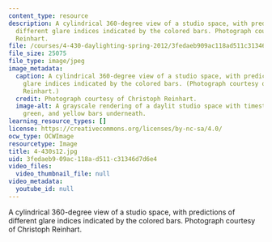 ```yaml
---
content_type: resource
description: A cylindrical 360-degree view of a studio space, with predictions of
  different glare indices indicated by the colored bars. Photograph courtesy of Christoph
  Reinhart.
file: /courses/4-430-daylighting-spring-2012/3fedaeb909ac118ad511c31346d7d6e4_4-430s12.jpg
file_size: 25075
file_type: image/jpeg
image_metadata:
  caption: A cylindrical 360-degree view of a studio space, with predictions of different
    glare indices indicated by the colored bars. (Photograph courtesy of Christoph
    Reinhart.)
  credit: Photograph courtesy of Christoph Reinhart.
  image-alt: A grayscale rendering of a daylit studio space with timestamp and red,
    green, and yellow bars underneath.
learning_resource_types: []
license: https://creativecommons.org/licenses/by-nc-sa/4.0/
ocw_type: OCWImage
resourcetype: Image
title: 4-430s12.jpg
uid: 3fedaeb9-09ac-118a-d511-c31346d7d6e4
video_files:
  video_thumbnail_file: null
video_metadata:
  youtube_id: null
---
```

A cylindrical 360-degree view of a studio space, with predictions of different glare indices indicated by the colored bars. Photograph courtesy of Christoph Reinhart.